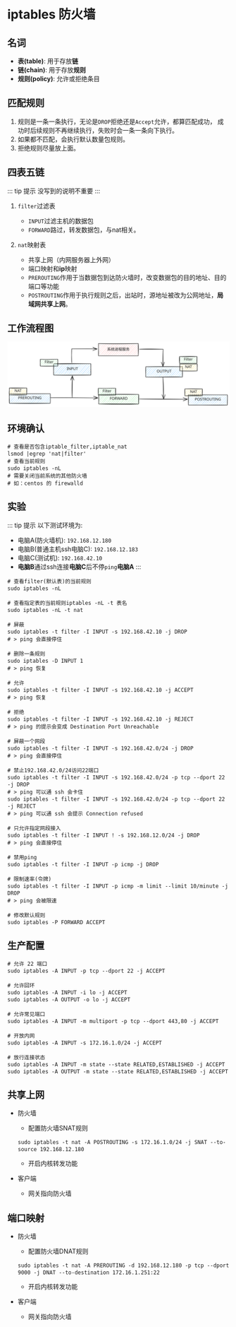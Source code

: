 # iptables 防火墙

## 名词

- **表(table)**: 用于存放**链**
- **链(chain)**: 用于存放**规则**
- **规则(policy)**: 允许或拒绝条目

## 匹配规则

1. 规则是一条一条执行，无论是`DROP`拒绝还是`Accept`允许，都算匹配成功，
成功时后续规则不再继续执行，失败时会一条一条向下执行。
1. 如果都不匹配，会执行默认数量包规则。
1. 拒绝规则尽量放上面。


## 四表五链

::: tip 提示
没写到的说明不重要
:::

1. `filter`过滤表
	- `INPUT`过滤主机的数据包
	- `FORWARD`路过，转发数据包，与nat相关。

1. `nat`映射表
	- 共享上网（内网服务器上外网）
	- 端口映射和**ip**映射
	- `PREROUTING`作用于当数据包到达防火墙时，改变数据包的目的地址、目的端口等功能
	- `POSTROUTING`作用于执行规则之后，出站时，源地址被改为公网地址，**局域网共享上网**。

## 工作流程图

![iptables](../assets/images/ops/iptables.svg)

## 环境确认

```shell
# 查看是否包含iptable_filter,iptable_nat 
lsmod |egrep 'nat|filter'
# 查看当前规则
sudo iptables -nL
# 需要关闭当前系统的其他防火墙
# 如：centos 的 firewalld
```

## 实验

::: tip 提示
以下测试环境为: 
- 电脑A(防火墙机): `192.168.12.180`
- 电脑B(普通主机ssh电脑C): `192.168.12.183`
- 电脑C(测试机): `192.168.42.10`
- **电脑B**通过ssh连接**电脑C**后不停`ping`**电脑A**
:::

```shell
# 查看filter(默认表)的当前规则
sudo iptables -nL

# 查看指定表的当前规则iptables -nL -t 表名
sudo iptables -nL -t nat

# 屏蔽
sudo iptables -t filter -I INPUT -s 192.168.42.10 -j DROP
# > ping 会直接停住

# 删除一条规则
sudo iptables -D INPUT 1
# > ping 恢复

# 允许
sudo iptables -t filter -I INPUT -s 192.168.42.10 -j ACCEPT
# > ping 恢复

# 拒绝
sudo iptables -t filter -I INPUT -s 192.168.42.10 -j REJECT
# > ping 的提示会变成 Destination Port Unreachable

# 屏蔽一个网段
sudo iptables -t filter -I INPUT -s 192.168.42.0/24 -j DROP
# > ping 会直接停住

# 禁止192.168.42.0/24访问22端口
sudo iptables -t filter -I INPUT -s 192.168.42.0/24 -p tcp --dport 22 -j DROP
# > ping 可以通 ssh 会卡住
sudo iptables -t filter -I INPUT -s 192.168.42.0/24 -p tcp --dport 22 -j REJECT
# > ping 可以通 ssh 会提示 Connection refused

# 只允许指定网段接入
sudo iptables -t filter -I INPUT ! -s 192.168.12.0/24 -j DROP
# > ping 会直接停住

# 禁用ping 
sudo iptables -t filter -I INPUT -p icmp -j DROP

# 限制速率(令牌)
sudo iptables -t filter -I INPUT -p icmp -m limit --limit 10/minute -j DROP
# > ping 会被限速

# 修改默认规则
sudo iptables -P FORWARD ACCEPT
```

## 生产配置

```shell
# 允许 22 端口
sudo iptables -A INPUT -p tcp --dport 22 -j ACCEPT

# 允许回环
sudo iptables -A INPUT -i lo -j ACCEPT
sudo iptables -A OUTPUT -o lo -j ACCEPT

# 允许常见端口
sudo iptables -A INPUT -m multiport -p tcp --dport 443,80 -j ACCEPT

# 开放内网
sudo iptables -A INPUT -s 172.16.1.0/24 -j ACCEPT

# 放行连接状态
sudo iptables -A INPUT -m state --state RELATED,ESTABLISHED -j ACCEPT
sudo iptables -A OUTPUT -m state --state RELATED,ESTABLISHED -j ACCEPT
```

## 共享上网

- 防火墙
	
	- 配置防火墙SNAT规则

	```shell 
	sudo iptables -t nat -A POSTROUTING -s 172.16.1.0/24 -j SNAT --to-source 192.168.12.180
	```

	- 开启内核转发功能

- 客户端

	- 网关指向防火墙

## 端口映射

	
- 防火墙
	
	- 配置防火墙DNAT规则

	```shell 
	sudo iptables -t nat -A PREROUTING -d 192.168.12.180 -p tcp --dport 9000 -j DNAT --to-destination 172.16.1.251:22
	```

	- 开启内核转发功能

- 客户端

	- 网关指向防火墙
